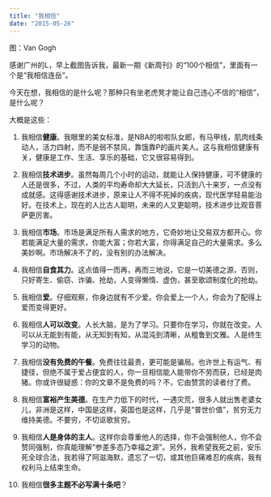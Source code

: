 ```yaml
---
title: "我相信"
date: "2015-05-26"
---
```


图：Van Gogh

感谢广州的L，早上截图告诉我，最新一期《新周刊》的“100个相信”，里面有一个是“我相信连岳”。

今天在想，我相信的是什么呢？那种只有坐老虎凳才能让自己违心不信的“相信”，是什么呢？

大概是这些：

1. 我相信**健康**。我眼里的美女标准，是NBA的啦啦队女郎，有马甲线，肌肉线条动人，活力四射，而不是弱不禁风，靠饿靠P的画片美人。这与我相信健康有关，健康是工作、生活、享乐的基础，它又很容易得到。
    
2. 我相信**技术进步**。虽然每周几个小时的运动，就能让人保持健康，可不健康的人还是很多，不过，人类的平均寿命却大大延长，只活到八十来岁，一点没有成就感。这得感谢技术进步，原来让人不得不死掉的疾病，现代医学轻易能治好。在技术上，现在的人比古人聪明，未来的人又更聪明，技术进步比观音菩萨更厉害。
    
3. 我相信**市场**。市场是满足所有人需求的地方，它奇妙地让交易双方都开心。你若能满足大量的需求，你能大富；你若大富，你得满足自己的大量需求。多么美妙啊。市场解决不了的，没有别的办法解决。
    
4. 我相信**自食其力**。这点值得一而再，再而三地说，它是一切美德之源，否则，只好寄生、偷窃、诈骗、抢劫，人变得懒惰、虚伪，甚至歌颂制度化的抢劫。
    
5. 我相信**爱**。仔细观察，你身边就有不少爱。你会爱上一个人，你会为了配得上爱而变得更好。
    
6. 我相信**人可以改变**。人长大脑，是为了学习。只要你在学习，你就在改变。人可以从无能到有能，从无知到有知，从混沌到清晰，从粗鲁到文雅。人是终生学习的动物。
    
7. 我相信**没有免费的午餐**。免费往往最贵，更可能是骗局。也许世上有运气、有捷径，但绝不属于爱占便宜的人，你一旦相信能人能带你不劳而获，已经是肉猪。你或许很疑惑：你的文章不是免费的吗？不，它由赞赏的读者付了费。
    
8. 我相信**富裕产生美德**。在生产力低下的时代，一遇灾荒，很多人就出售老婆女儿，非洲是这样，中国是这样，英国也是这样，几乎是“普世价值”，贫穷无力维持美德。不要穷，不切讴歌贫穷。
    
9. 我相信**人是身体的主人**。这样你会尊重他人的选择，你不会强制他人，你不会赞同强制，你真能理解“参差多态乃幸福之源”。另外，我希望我死之前，安乐死全球合法，我若得了阿滋海默，遗忘了一切，或其他巨痛难忍的疾病，我有权利马上结束生命。
    
10. 我相信**很多主题不必写满十条吧**？
